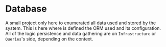 # Database
A small project only here to enumerated all data used and stored by the system. This is here where is defined the ORM used and its configuration. All of the logic persistence and data gathering are on `Infrastructure` or `Queries`'s side, depending on the context.
